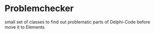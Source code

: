 # Problemchecker

small set of classes to find out
problematic parts of Delphi-Code before move it to Elements.


